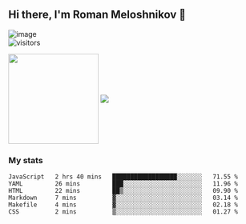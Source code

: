## Hi there, I'm Roman Meloshnikov 👋

![image](https://www.codewars.com/users/aldangold/badges/small?theme=light)<br>
![visitors](https://visitor-badge.glitch.me/badge?page_id=aldangold)

<!--
**aldangold** is a ✨ _special_ ✨ repository because its `README.md` (this file) appears on your GitHub profile.

Here are some ideas to get you started:

- 🔭 I’m currently working on ...
- 🌱 I’m currently learning ...
- 👯 I’m looking to collaborate on ...
- 🤔 I’m looking for help with ...
- 💬 Ask me about ...
- 📫 How to reach me: ...
- 😄 Pronouns: ...
- ⚡ Fun fact: ...
-->

<span>
<a>
<img align="center" height="180em" src="https://github-readme-stats.vercel.app/api?username=aldangold&show_icons=true&hide_border=true&&count_private=true&include_all_commits=true" />
</a>
<a>
<img align="center" src="https://github-readme-stats.vercel.app/api/top-langs/?username=aldangold&layout=compact&hide_border=true" />
</a>
</span>


### My stats
<!--START_SECTION:waka-->

```text
JavaScript   2 hrs 40 mins   ██████████████████░░░░░░░   71.55 %
YAML         26 mins         ███░░░░░░░░░░░░░░░░░░░░░░   11.96 %
HTML         22 mins         ██▒░░░░░░░░░░░░░░░░░░░░░░   09.90 %
Markdown     7 mins          ▓░░░░░░░░░░░░░░░░░░░░░░░░   03.14 %
Makefile     4 mins          ▓░░░░░░░░░░░░░░░░░░░░░░░░   02.18 %
CSS          2 mins          ▒░░░░░░░░░░░░░░░░░░░░░░░░   01.27 %
```

<!--END_SECTION:waka-->

